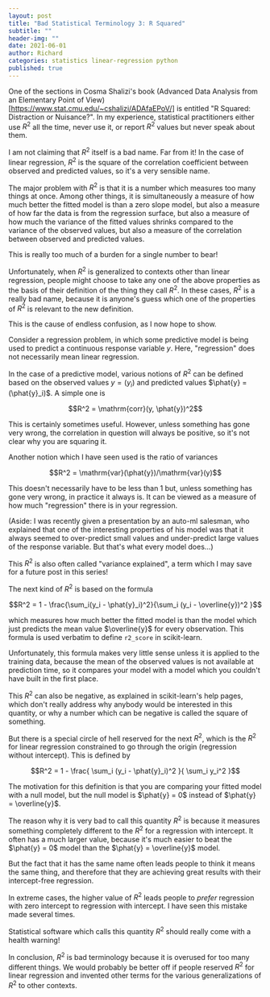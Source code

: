 ```yaml
---
layout: post
title: "Bad Statistical Terminology 3: R Squared"
subtitle: ""
header-img: ""
date: 2021-06-01
author: Richard
categories: statistics linear-regression python
published: true
---
```

One of the sections in Cosma Shalizi's book (Advanced Data Analysis from an Elementary Point of View)[https://www.stat.cmu.edu/~cshalizi/ADAfaEPoV/] is entitled "R Squared: Distraction or Nuisance?". In my experience, statistical practitioners either use $R^2$ all the time, never use it, or report $R^2$ values but never speak about them.

I am not claiming that $R^2$ itself is a bad name. Far from it! In the case of linear regression, $R^2$ is the square of the correlation coefficient between observed and predicted values, so it's a very sensible name.

The major problem with $R^2$ is that it is a number which measures too many things at once. Among other things, it is simultaneously a measure of how much better the fitted model is than a zero slope model, but also a measure of how far the data is from the regression surface, but also a measure of how much the variance of the fitted values shrinks compared to the variance of the observed values, but also a measure of the correlation between observed and predicted values.

This is really too much of a burden for a single number to bear!

Unfortunately, when $R^2$ is generalized to contexts other than linear regression, people might choose to take any one of the above properties as the basis of their definition of the thing they call $R^2$. In these cases, $R^2$ is a really bad name, because it is anyone's guess which one of the properties of $R^2$ is relevant to the new definition.

This is the cause of endless confusion, as I now hope to show.

Consider a regression problem, in which some predictive model is being used to predict a continuous response variable $y$. Here, "regression" does not necessarily mean linear regression.

In the case of a predictive model, various notions of $R^2$ can be defined based on the observed values $y=(y_i)$ and predicted values $\phat{y} = (\phat{y}_i)$. A simple one is

$$R^2 = \mathrm{corr}(y, \phat{y})^2$$

This is certainly sometimes useful. However, unless something has gone very wrong, the correlation in question will always be positive, so it's not clear why you are squaring it.

Another notion which I have seen used is the ratio of variances

$$R^2 = \mathrm{var}(\phat{y})/\mathrm{var}(y)$$

This doesn't necessarily have to be less than $1$ but, unless something has gone very wrong, in practice it always is. It can be viewed as a measure of how much "regression" there is in your regression.

(Aside: I was recently given a presentation by an auto-ml salesman, who explained that one of the interesting properties of his model was that it always seemed to over-predict small values and under-predict large values of the response variable. But that's what every model does...)

This $R^2$ is also often called "variance explained", a term which I may save for a future post in this series!

The next kind of $R^2$ is based on the formula

$$R^2 = 1 - \frac{\sum_i(y_i - \phat{y}_i)^2}{\sum_i (y_i - \overline{y})^2 }$$

which measures how much better the fitted model is than the model which just predicts the mean value $\overline{y}$ for every observation. This formula is used verbatim to define `r2_score` in scikit-learn.

Unfortunately, this formula makes very little sense unless it is applied to the training data, because the mean of the observed values is not available at prediction time, so it compares your model with a model which you couldn't have built in the first place.

This $R^2$ can also be negative, as explained in scikit-learn's help pages, which don't really address why anybody would be interested in this quantity, or why a number which can be negative is called the square of something.

But there is a special circle of hell reserved for the next $R^2$, which is the $R^2$ for linear regression constrained to go through the origin (regression without intercept). This is defined by

$$R^2 = 1 - \frac{ \sum_i (y_i - \phat{y}_i)^2 }{ \sum_i y_i^2 }$$

The motivation for this definition is that you are comparing your fitted model with a null model, but the null model is $\phat{y} = 0$ instead of $\phat{y} = \overline{y}$.

The reason why it is very bad to call this quantity $R^2$ is because it measures something completely different to the $R^2$ for a regression with intercept. It often has a much larger value, because it's much easier to beat the $\phat{y} = 0$ model than the $\phat{y} = \overline{y}$ model.

But the fact that it has the same name often leads people to think it means the same thing, and therefore that they are achieving great results with their intercept-free regression.

In extreme cases, the higher value of $R^2$ leads people to *prefer* regression with zero intercept to regression with intercept. I have seen this mistake made several times.

Statistical software which calls this quantity $R^2$ should really come with a health warning!

In conclusion, $R^2$ is bad terminology because it is overused for too many different things. We would probably be better off if people reserved $R^2$ for linear regression and invented other terms for the various generalizations of $R^2$ to other contexts.
